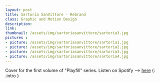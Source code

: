 ```yaml
---
layout: post
title: Sartoria SanVittore - Rebrand
class: Graphic and Motion Design
description: 
link: 
thumbnail: /assets/img/sartoriasanvittore/sartoria3.jpg
pictures : 
- picture: /assets/img/sartoriasanvittore/sartoria1.jpg
- picture: /assets/img/sartoriasanvittore/sartoria2.jpg
- picture: /assets/img/sartoriasanvittore/sartoria3.jpg
- picture: /assets/img/sartoriasanvittore/sartoria4.jpg
---
```


Cover for the first volume of "Playfill" series. Listen on Spotify --> [here](https://open.spotify.com/playlist/1MJH9l5H8nY25Mn2KSqMBo?si=G4pednSOTr-QPxIuqvviaw "playlist")
{: .intro }

